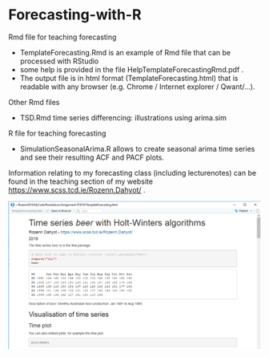 # Forecasting-with-R
Rmd file for teaching forecasting 
* TemplateForecasting.Rmd is an example of Rmd file that can be processed with RStudio 
* some help is provided in the file HelpTemplateForecastingRmd.pdf .
* The output file is in html format (TemplateForecasting.html) that is readable with any browser (e.g. Chrome / Internet explorer / Qwant/...).

Other Rmd files
* TSD.Rmd  time series differencing:  illustrations using arima.sim

R file for teaching forecasting 
* SimulationSeasonalArima.R allows to create seasonal arima time series and see their resulting ACF and PACF plots. 

Information relating to my forecasting class (including lecturenotes) can be found in the teaching section of my website https://www.scss.tcd.ie/Rozenn.Dahyot/ .

![Rendering of the html report](ImageIllustrationGithub.png)
